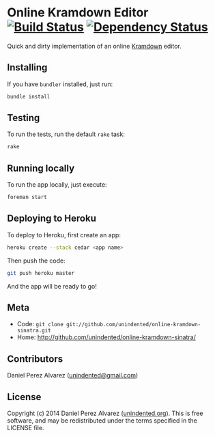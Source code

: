 # Online Kramdown Editor [![Build Status](https://secure.travis-ci.org/unindented/online-kramdown-sinatra.png)](http://travis-ci.org/unindented/online-kramdown-sinatra) [![Dependency Status](https://gemnasium.com/unindented/online-kramdown-sinatra.png)](https://gemnasium.com/unindented/online-kramdown-sinatra)

Quick and dirty implementation of an online [Kramdown](http://kramdown.gettalong.org/) editor.


## Installing

If you have `bundler` installed, just run:

```sh
bundle install
```


## Testing

To run the tests, run the default `rake` task:

```sh
rake
```


## Running locally

To run the app locally, just execute:

```sh
foreman start
```


## Deploying to Heroku

To deploy to Heroku, first create an app:

```sh
heroku create --stack cedar <app name>
```

Then push the code:

```sh
git push heroku master
```

And the app will be ready to go!


## Meta

* Code: `git clone git://github.com/unindented/online-kramdown-sinatra.git`
* Home: <http://github.com/unindented/online-kramdown-sinatra/>

## Contributors

Daniel Perez Alvarez ([unindented@gmail.com](mailto:unindented@gmail.com))

## License

Copyright (c) 2014 Daniel Perez Alvarez ([unindented.org](http://unindented.org/)). This is free software, and may be redistributed under the terms specified in the LICENSE file.
